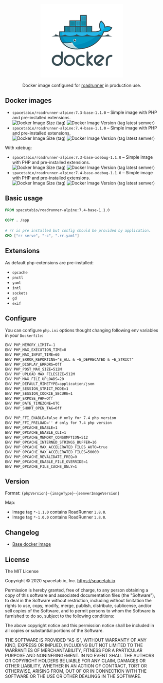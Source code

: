 <p align="center">
    <img src="https://raw.githubusercontent.com/docker-library/docs/c350af05d3fac7b5c3f6327ac82fe4d990d8729c/docker/logo.png" alt="Docker">
</p>

<p align="center">
Docker image configured for <a href="https://roadrunner.dev/">roadrunner</a> in production use.
</p> 

## Docker images

* `spacetabio/roadrunner-alpine:7.3-base-1.1.0` – Simple image with PHP and pre-installed extensions. <br>
![Docker Image Size (tag)](https://img.shields.io/docker/image-size/spacetabio/roadrunner-alpine/7.3-base-1.1.0?style=flat-square)
![Docker Image Version (tag latest semver)](https://img.shields.io/docker/v/spacetabio/roadrunner-alpine/7.3-base-1.1.0?style=flat-square)
* `spacetabio/roadrunner-alpine:7.4-base-1.1.0` – Simple image with PHP and pre-installed extensions. <br>
![Docker Image Size (tag)](https://img.shields.io/docker/image-size/spacetabio/roadrunner-alpine/7.4-base-1.1.0?style=flat-square)
![Docker Image Version (tag latest semver)](https://img.shields.io/docker/v/spacetabio/roadrunner-alpine/7.4-base-1.1.0?style=flat-square)

With xdebug:

* `spacetabio/roadrunner-alpine:7.3-base-xdebug-1.1.0` – Simple image with PHP and pre-installed extensions. <br>
![Docker Image Size (tag)](https://img.shields.io/docker/image-size/spacetabio/roadrunner-alpine/7.3-base-1.1.0?style=flat-square)
![Docker Image Version (tag latest semver)](https://img.shields.io/docker/v/spacetabio/roadrunner-alpine/7.3-base-xdebug-1.1.0?style=flat-square)
* `spacetabio/roadrunner-alpine:7.4-base-xdebug-1.1.0` – Simple image with PHP and pre-installed extensions. <br>
![Docker Image Size (tag)](https://img.shields.io/docker/image-size/spacetabio/roadrunner-alpine/7.4-base-1.1.0?style=flat-square)
![Docker Image Version (tag latest semver)](https://img.shields.io/docker/v/spacetabio/roadrunner-alpine/7.4-base-xdebug-1.1.0?style=flat-square)

## Basic usage

```Dockerfile
FROM spacetabio/roadrunner-alpine:7.4-base-1.1.0

COPY . /app

# rr is pre installed but config should be provided by application. 
CMD ["rr serve", "-c", ".rr.yaml"]
```

## Extensions

As default php-extensions are pre-installed:

 * `opcache`
 * `pnctl`
 * `yaml`
 * `intl`
 * `sockets`
 * `gd`
 * `exif`

## Configure

You can configure `php.ini` options thought changing following env variables in your `Dockerfile`:
 
```text
ENV PHP_MEMORY_LIMIT=-1
ENV PHP_MAX_EXECUTION_TIME=0
ENV PHP_MAX_INPUT_TIME=60
ENV PHP_ERROR_REPORTING="E_ALL & ~E_DEPRECATED & ~E_STRICT"
ENV PHP_DISPLAY_ERRORS=Off
ENV PHP_POST_MAX_SIZE=512M
ENV PHP_UPLOAD_MAX_FILESIZE=512M
ENV PHP_MAX_FILE_UPLOADS=20
ENV PHP_DEFAULT_MIMETYPE=application/json
ENV PHP_SESSION_STRICT_MODE=1
ENV PHP_SESSION_COOKIE_SECURE=1
ENV PHP_EXPOSE_PHP=Off
ENV PHP_DATE_TIMEZONE=UTC
ENV PHP_SHORT_OPEN_TAG=Off

ENV PHP_FFI_ENABLE=false # only for 7.4 php version
ENV PHP_FFI_PRELOAD='' # only for 7.4 php version
ENV PHP_OPCACHE_ENABLE=1
ENV PHP_OPCACHE_ENABLE_CLI=1
ENV PHP_OPCACHE_MEMORY_CONSUMPTION=512
ENV PHP_OPCACHE_INTERNED_STRINGS_BUFFER=16
ENV PHP_OPCACHE_MAX_ACCELERATED_FILES_AUTO=true
ENV PHP_OPCACHE_MAX_ACCELERATED_FILES=50000
ENV PHP_OPCACHE_REVALIDATE_FREQ=0
ENV PHP_OPCACHE_ENABLE_FILE_OVERRIDE=1
ENV PHP_OPCACHE_FILE_CACHE_ONLY=1
```

## Version

Format: `{phpVersion}-{imageType}-{semverImageVersion}`

Map:
 - Image tag `*-1.1.0` contains RoadRunner `1.8.0`. 
 - Image tag `*-1.0.0` contains RoadRunner `1.8.0`. 

## Changelog

* [Base docker image](base/CHANGELOG.md)

## License

The MIT License

Copyright © 2020 spacetab.io, Inc. https://spacetab.io

Permission is hereby granted, free of charge, to any person obtaining a copy
of this software and associated documentation files (the "Software"), to deal
in the Software without restriction, including without limitation the rights
to use, copy, modify, merge, publish, distribute, sublicense, and/or sell
copies of the Software, and to permit persons to whom the Software is
furnished to do so, subject to the following conditions:

The above copyright notice and this permission notice shall be included in
all copies or substantial portions of the Software.

THE SOFTWARE IS PROVIDED "AS IS", WITHOUT WARRANTY OF ANY KIND, EXPRESS OR
IMPLIED, INCLUDING BUT NOT LIMITED TO THE WARRANTIES OF MERCHANTABILITY,
FITNESS FOR A PARTICULAR PURPOSE AND NONINFRINGEMENT. IN NO EVENT SHALL THE
AUTHORS OR COPYRIGHT HOLDERS BE LIABLE FOR ANY CLAIM, DAMAGES OR OTHER
LIABILITY, WHETHER IN AN ACTION OF CONTRACT, TORT OR OTHERWISE, ARISING FROM,
OUT OF OR IN CONNECTION WITH THE SOFTWARE OR THE USE OR OTHER DEALINGS IN
THE SOFTWARE.

